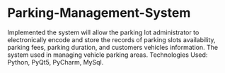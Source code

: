 # Parking-Management-System
Implemented the system will allow the parking lot administrator to electronically encode and store the records of parking slots availability, parking fees, parking duration, and customers vehicles information. The system used in managing vehicle parking areas. Technologies Used: Python, PyQt5, PyCharm, MySql.
